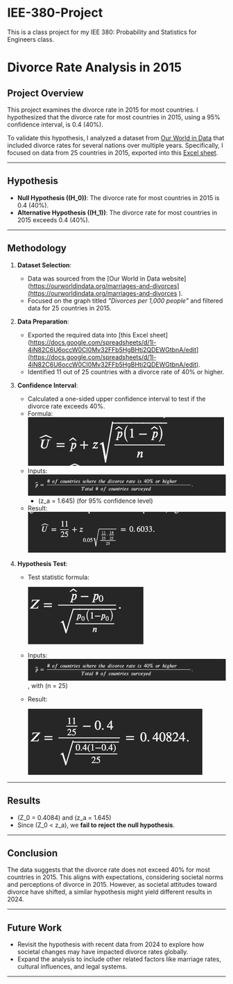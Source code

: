 # IEE-380-Project
This is a class project for my IEE 380: Probability and Statistics for Engineers class. 

# Divorce Rate Analysis in 2015

## Project Overview
This project examines the divorce rate in 2015 for most countries. I hypothesized that the divorce rate for most countries in 2015, using a 95% confidence interval, is 0.4 (40%). 

To validate this hypothesis, I analyzed a dataset from [Our World in Data](https://ourworldindata.org/marriages-and-divorces) that included divorce rates for several nations over multiple years. Specifically, I focused on data from 25 countries in 2015, exported into this [Excel sheet](https://docs.google.com/spreadsheets/d/1l-4iN82C6U6occW0CI0Mv32FFb5HgBHtj2QDEWGtbnA/edit).

---

## Hypothesis
- **Null Hypothesis (\(H_0\))**: The divorce rate for most countries in 2015 is 0.4 (40%).
- **Alternative Hypothesis (\(H_1\))**: The divorce rate for most countries in 2015 exceeds 0.4 (40%).

---

## Methodology
1. **Dataset Selection**:
   - Data was sourced from the [Our World in Data website](https://ourworldindata.org/marriages-and-divorces](https://ourworldindata.org/marriages-and-divorces ).
   - Focused on the graph titled *"Divorces per 1,000 people"* and filtered data for 25 countries in 2015.

2. **Data Preparation**:
   - Exported the required data into [this Excel sheet](https://docs.google.com/spreadsheets/d/1l-4iN82C6U6occW0CI0Mv32FFb5HgBHtj2QDEWGtbnA/edit](https://docs.google.com/spreadsheets/d/1l-4iN82C6U6occW0CI0Mv32FFb5HgBHtj2QDEWGtbnA/edit).
   - Identified 11 out of 25 countries with a divorce rate of 40% or higher.

3. **Confidence Interval**:
   - Calculated a one-sided upper confidence interval to test if the divorce rate exceeds 40%.
   - Formula: 
     ![Confidence Interval Formula](Confidence_interval_formula.png)
   - Inputs:
     ![P value calculation](p_calc.png)
     - \(z_a = 1.645\) (for 95% confidence level)
   - Result:
     ![P value calculation](confidence_result.png)
   

4. **Hypothesis Test**:
   - Test statistic formula:
     
     ![Test Statistic calculation](test_formula.png)
   
   - Inputs:
     ![P value calculation](p_calc.png), with \(n = 25\)
   - Result:
     
     ![Test Statistic result](test_result.png)
   

---

## Results
- \(Z_0 = 0.4084\) and \(z_a = 1.645\)
- Since \(Z_0 < z_a\), we **fail to reject the null hypothesis**.

---

## Conclusion
The data suggests that the divorce rate does not exceed 40% for most countries in 2015. This aligns with expectations, considering societal norms and perceptions of divorce in 2015. However, as societal attitudes toward divorce have shifted, a similar hypothesis might yield different results in 2024.

---

## Future Work
- Revisit the hypothesis with recent data from 2024 to explore how societal changes may have impacted divorce rates globally.
- Expand the analysis to include other related factors like marriage rates, cultural influences, and legal systems.

---
